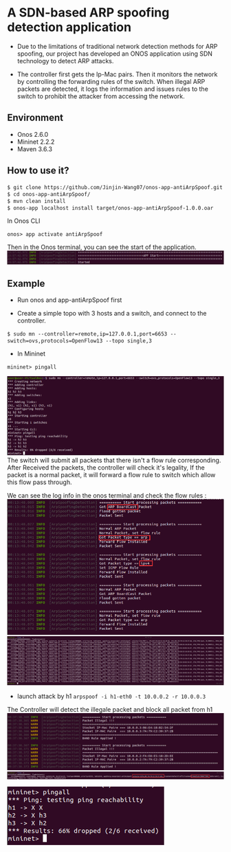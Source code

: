 # A SDN-based ARP spoofing detection application

- Due to the limitations of traditional network detection methods for ARP spoofing, our project has developed an ONOS application using SDN technology to detect ARP attacks.

- The controller first gets the Ip-Mac pairs. Then it monitors the network by controlling the forwarding rules of the switch. When illegal ARP packets are detected, it logs the information and issues rules to the switch to prohibit the attacker from accessing the network.

## Environment
- Onos 2.6.0
- Mininet 2.2.2
- Maven 3.6.3

## How to use it?
```
$ git clone https://github.com/Jinjin-Wang07/onos-app-antiArpSpoof.git
$ cd onos-app-antiArpSpoof/
$ mvn clean install
$ onos-app localhost install target/onos-app-antiArpSpoof-1.0.0.oar
```

In Onos CLI 
```
onos> app activate antiArpSpoof
```
Then in the Onos terminal, you can see the start of the application.
![StartInfo](https://github.com/Jinjin-Wang07/onos-app-antiArpSpoof/blob/main/screenshots/startInfo.png)

## Example
- Run onos and app-antiArpSpoof first

- Create a simple topo with 3 hosts and a switch, and connect to the controller.
```
$ sudo mn --controller=remote,ip=127.0.0.1,port=6653 --switch=ovs,protocols=OpenFlow13 --topo single,3
```
- In Mininet
```
mininet> pingall
```
![MininetPingAll](https://github.com/Jinjin-Wang07/onos-app-antiArpSpoof/blob/main/screenshots/mininetPingAll.png)
The switch will submit all packets that there isn't a flow rule corresponding. After Received the packets, the controller will check it's legality,  If the packet is a normal packet, it will forward a flow rule to switch which allow this flow pass through.

We can see the log info in the onos terminal and check the flow rules : 
![pingAllInfoTerm](https://github.com/Jinjin-Wang07/onos-app-antiArpSpoof/blob/main/screenshots/pingInfoInOnosTerm.png)
![flowsPing](https://github.com/Jinjin-Wang07/onos-app-antiArpSpoof/blob/main/screenshots/flowsPing.png)

- launch attack by h1
`arpspoof -i h1-eth0 -t 10.0.0.2 -r 10.0.0.3`

The Controller will detect the illegale packet and block all packet from h1
![warnInfo](https://github.com/Jinjin-Wang07/onos-app-antiArpSpoof/blob/main/screenshots/warnInfo.png)
![bandFlow](https://github.com/Jinjin-Wang07/onos-app-antiArpSpoof/blob/main/screenshots/bandFlow.png)



![AfterAttack](https://github.com/Jinjin-Wang07/onos-app-antiArpSpoof/raw/main/screenshots/AfterAttack.png)